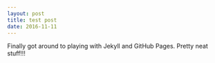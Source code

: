```yaml
---
layout: post
title: test post
date: 2016-11-11
---
```


Finally got around to playing with Jekyll and GitHub Pages. Pretty neat stuff!!!
